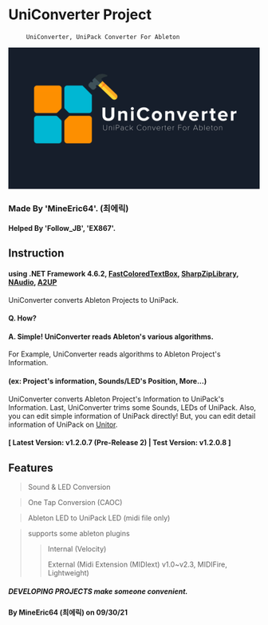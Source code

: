 # UniConverter Project

         UniConverter, UniPack Converter For Ableton
         
![UniConverter_Icon](https://raw.githubusercontent.com/MineEric64/UniConverter-Project/master/Resources/UniConverter_New_Icon.png)

### Made By 'MineEric64'. (최에릭)
#### Helped By 'Follow_JB', 'EX867'.

## Instruction

#### using .NET Framework 4.6.2, [FastColoredTextBox](https://github.com/PavelTorgashov/FastColoredTextBox), [SharpZipLibrary](https://github.com/icsharpcode/SharpZipLib), [NAudio](https://github.com/naudio/NAudio), [A2UP](https://github.com/MineEric64/A2UP)

UniConverter converts Ableton Projects to UniPack.
#### Q. How? 
#### A. Simple! UniConverter reads Ableton's various algorithms.

For Example, UniConverter reads algorithms to Ableton Project's Information.
#### (ex: Project's information, Sounds/LED's Position, More...)

UniConverter converts Ableton Project's Information to UniPack's Information.
Last, UniConverter trims some Sounds, LEDs of UniPack.
Also, you can edit simple information of UniPack directly!
But, you can edit detail information of UniPack on [Unitor](http://unitor.net).

#### [ Latest Version: v1.2.0.7 (Pre-Release 2)   |   Test Version: v1.2.0.8 ]

## Features
> Sound & LED Conversion

> One Tap Conversion (CAOC)

> Ableton LED to UniPack LED (midi file only)
 
> supports some ableton plugins
>> Internal (Velocity)
>> 
>> External (Midi Extension (MIDIext) v1.0~v2.3, MIDIFire, Lightweight)

##### DEVELOPING PROJECTS make someone convenient.
#### By MineEric64 (최에릭) on 09/30/21
